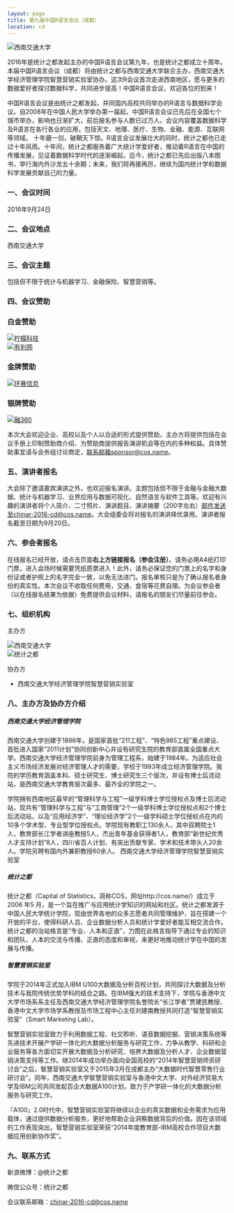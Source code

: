 ```yaml
---
layout: page
title: 第九届中国R语言会议（成都）
location: cd
---
```


<!-- picture -->
<div class="row">
  <div class="col-md-10 col-md-offset-1 text-center">
    <img src="{{ '/img/xinanjiaotong.jpg' | prepend: site.baseurl }}" alt="西南交通大学" class="img-responsive" />
  </div>
</div>

2016年是统计之都发起主办的中国R语言会议第九年，也是统计之都成立十周年。本届中国R语言会议（成都）将由统计之都与西南交通大学联合主办，西南交通大学经济管理学院智慧营销实验室协办。这次R会议首次走进西南地区，愿与更多的数据爱好者探讨数据科学，共同进步提高！中国R语言会议，欢迎各位的到来！

中国R语言会议是由统计之都发起，并同国内高校共同举办的R语言与数据科学会议。自2008年在中国人民大学举办第一届起，中国R语言会议已先后在全国七个城市举办，影响也日渐扩大，前后报名参与人数已过万人。会议内容覆盖数据科学及R语言在各行各业的应用，包括天文、地理、医疗、生物、金融、能源、互联网等领域。
十年磨一剑，破鞘天下惊。R语言会议发展壮大的同时，统计之都也已走过十年风雨。十年间，统计之都服务着广大统计学爱好者，推动着R语言在中国的传播发展，见证着数据科学时代的逐渐崛起。迄今，统计之都已先后出版八本图书，举行海内外沙龙五十余期；未来，我们将再接再厉，继续为国内统计学和数据科学发展贡献自己的力量。

### 一、会议时间

2016年9月24日

### 二、会议地点

西南交通大学

### 三、会议主题

包括但不限于统计与机器学习、金融保险、智慧营销等。

### 四、会议赞助

<h3 class ="text-center">白金赞助</h3>

<div class="row">
  <div class="col-md-4 col-md-offset-2 aligncenter client">
    <a href="http://www.lemoncome.com/" title="柠檬科技" target="_blank">
      <img src="{{ '/img/zanzhu-ningmengkeji.jpg' | prepend: site.qiniubaseurl }}" alt="柠檬科技" class="img-responsive center-block" />
    </a>
  </div>

  <div class="col-md-4 aligncenter client">
    <a href="http://www.yooli.com/" title="有利网" target="_blank">
      <img src="{{ '/img/zanzhu-youliwang.jpg' | prepend: site.qiniubaseurl }}" alt="有利网" class="img-responsive center-block" />
    </a>
  </div>
</div>


<h3 class="text-center">金牌赞助</h3>

<div class="row">

  <div class="col-md-1 aligncenter client">
    <a href="http://www.hansyinfo.com/" title="环赛信息 " target="_blank">
      <img src="{{ '/img/zanzhu-huansai.jpg' | prepend: site.baseurl }}" alt="环赛信息" class="img-responsive center-block" />
    </a>
  </div>
  
</div>

<h3 class="text-center">银牌赞助</h3>

<div class="row">

  <div class="col-md-1 aligncenter client">
    <a href="http://www.rong360.com/" title="融360 " target="_blank">
      <img src="{{ '/img/zanzhu-rong360.jpg' | prepend: site.baseurl }}" alt="融360 " class="img-responsive center-block" />
    </a>
  </div>
  
</div>


  
本次大会欢迎企业、高校以及个人以合适的形式提供赞助，主办方将提供包括在会议手册上印制赞助商介绍、为赞助商提供报告演讲机会等在内的多种权益。具体赞助事宜请与会务组讨论商定，联系邮箱sponsor@cos.name。


### 五、演讲者报名

大会除了邀请嘉宾演讲之外，也欢迎报名演讲。主题包括但不限于金融与金融大数据、统计与机器学习、业界应用与数据可视化、自然语言与软件工具等。欢迎有兴趣的演讲者将个人简介、二寸照片、演讲题目、演讲摘要（200字左右）邮件发送至chinar-2016-cd@cos.name。大会组委会将对报名的演讲择优录用。演讲者报名截至日期为9月20日。

### 六、参会者报名

在线报名已经开放，请点击页面**右上方链接报名（参会注册）**。请务必用A4纸打印门票，进入会场时候需要凭纸质票进入！此外，请务必保证您的门票上的名字和身份证或者护照上的名字完全一致，以免无法进门。报名审核只是为了确认报名者身份的真实性。本次会议不收取任何费用，交通、食宿等花费自理。为会议参会者（以在线报名结果为依据）免费提供会议材料，请报名的朋友们尽量前往参会。

### 七、组织机构

主办方

<!-- picture -->
<div class="row">
  <div class="col-md-10 col-md-offset-1 text-center">
    <img src="{{ '/img/xnjt.jpg' | prepend: site.qiniubaseurl }}" alt="西南交通大学" class="img-responsive" />
  </div>
</div>
<!-- picture -->
<div class="row">
  <div class="col-md-10 col-md-offset-1 text-center">
    <img src="{{ '/img/cos.png' | prepend: site.qiniubaseurl }}" alt="统计之都" class="img-responsive" />
  </div>
</div>


协办方

- 西南交通大学经济管理学院智慧营销实验室

### 八、主办方及协办方介绍

##### 西南交通大学经济管理学院

西南交通大学创建于1896年，是国家首批“211工程”、“特色985工程”重点建设、首批进入国家“2011计划”协同创新中心并设有研究生院的教育部直属全国重点大学。西南交通大学经济管理学院前身为管理工程系，始建于1984年。为适应社会主义市场经济发展对经济管理人才的需要，学校于1993年成立经济管理学院。我院的学历教育涵盖本科、硕士研究生、博士研究生三个层次，并设有博士后流动站，是西南交通大学教育层次最多、最齐全的学院之一。

学院拥有西南地区最早的“管理科学与工程”一级学科博士学位授权点及博士后流动站，现共有“管理科学与工程”与“工商管理”2个一级学科博士学位授权点和2个博士后流动站，以及“应用经济学”、“理论经济学”2个一级学科硕士学位授权点在内的10多个学术型、专业型学位授权点。学院现有教职工130余人，其中双聘院士1人，教育部长江学者讲座教授5人，杰出青年基金获得者1人，教育部“新世纪优秀人才支持计划”8人，四川省百人计划、有突出贡献专家、学术和技术带头人20余人。学院另聘有国内外兼职教授60余人。
西南交通大学经济管理学院智慧营销实验室

##### 统计之都

统计之都（Capital of Statistics，简称COS，网址http://cos.name/）成立于2006 年5 月，是一个旨在推广与应用统计学知识的网站和社区。统计之都发源于中国人民大学统计学院，现由世界各地的众多志愿者共同管理维护，旨在搭建一个开放的平台，使得科研人员、企业数据分析人员和统计学爱好者能互相交流合作。统计之都的治站格言是“专业、人本和正直”，力图在此格言指导下通过专业的知识和团队、人本的交流与传播、正直的态度和审视，来更好地推动统计学在中国的发展与传播。

##### 智慧营销实验室

学院于2014年正式加入IBM U100大数据及分析百校计划，共同探讨大数据及分析技术与我院传统优势学科的结合之路。在IBM强大的技术支持下，学院与香港中文大学市场系系主任及西南交通大学经济管理学院名誉院长“长江学者”贾建民教授、香港中文大学市场学系教授及市场工程中心主任刘建南教授共同打造“智慧营销实验室”（Smart Marketing Lab）。

智慧营销实验室致力于利用数据工程、社交聆听、语音数据挖掘、营销决策系统等先进技术开展产学研一体化的大数据分析服务与研究工作，力争从教学、科研和企业服务等各方面切实开展大数据及分析研究、培养大数据及分析人才、企业数据营销决策支持等工作。继2014年成功举办面向全国高校的“2014年智慧营销师资研讨会”之后，智慧营销实验室又于2015年3月在成都主办“大数据时代智慧零售行业研讨会”。同年，西南交通大学智慧营销实验室与香港中文大学、对外经济贸易大学及IBM公司共同发起百企大数据A100计划，致力于产学研一体化的大数据分析服务与研究工作。

『A100』2.0时代中，智慧营销实验室将继续以企业的真实数据和业务需求为应用载体，通过提供数据分析服务，更好地帮助企业洞察数据背后的价值。因在该领域的工作表现突出，智慧营销实验室荣获“2014年度教育部-IBM高校合作项目大数据应用创新协作奖”。

### 九、联系方式

新浪微博：@统计之都

微信公众号：统计之都

会议联系邮箱：chinar-2016-cd@cos.name
